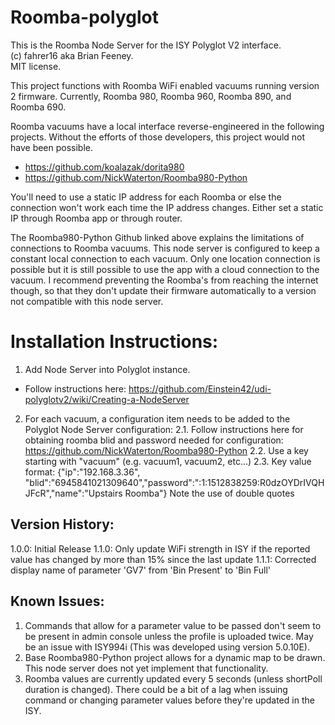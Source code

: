 # Roomba-polyglot
This is the Roomba Node Server for the ISY Polyglot V2 interface.  
(c) fahrer16 aka Brian Feeney.  
MIT license. 

This project functions with Roomba WiFi enabled vacuums running version 2 firmware.  Currently, Roomba 980, Roomba 960, Roomba 890, and Roomba 690.

Roomba vacuums have a local interface reverse-engineered in the following projects.  Without the efforts of those developers, this project would not have been possible.
 * https://github.com/koalazak/dorita980
 * https://github.com/NickWaterton/Roomba980-Python

You'll need to use a static IP address for each Roomba or else the connection won't work each time the IP address changes.  Either set a static IP through Roomba app or through router.

The Roomba980-Python Github linked above explains the limitations of connections to Roomba vacuums.  This node server is configured to keep a constant local connection to each vacuum.  Only one location connection is possible but it is still possible to use the app with a cloud connection to the vacuum.  I recommend preventing the Roomba's from reaching the internet though, so that they don't update their firmware automatically to a version not compatible with this node server.
 
# Installation Instructions:
1. Add Node Server into Polyglot instance.
  * Follow instructions here:  https://github.com/Einstein42/udi-polyglotv2/wiki/Creating-a-NodeServer 
  
2. For each vacuum, a configuration item needs to be added to the Polyglot Node Server configuration:
  2.1.  Follow instructions here for obtaining roomba blid and password needed for configuration: https://github.com/NickWaterton/Roomba980-Python
  2.2.  Use a key starting with "vacuum" (e.g. vacuum1, vacuum2, etc...)
  2.3.  Key value format: {"ip":"192.168.3.36", "blid":"6945841021309640","password":":1:1512838259:R0dzOYDrIVQHJFcR","name":"Upstairs Roomba"}  Note the use of double quotes
   
## Version History:
1.0.0: Initial Release
1.1.0: Only update WiFi strength in ISY if the reported value has changed by more than 15% since the last update
1.1.1: Corrected display name of parameter 'GV7' from 'Bin Present' to 'Bin Full'

## Known Issues:
1. Commands that allow for a parameter value to be passed don't seem to be present in admin console unless the profile is uploaded twice.  May be an issue with ISY994i (This was developed using version 5.0.10E).
2. Base Roomba980-Python project allows for a dynamic map to be drawn.  This node server does not yet implement that functionality.
3. Roomba values are currently updated every 5 seconds (unless shortPoll duration is changed).  There could be a bit of a lag when issuing command or changing parameter values before they're updated in the ISY.
